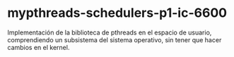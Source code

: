 # mypthreads-schedulers-p1-ic-6600
Implementación de la biblioteca de pthreads en el espacio de usuario, comprendiendo un subsistema del sistema operativo, sin tener que hacer cambios en el kernel. 
